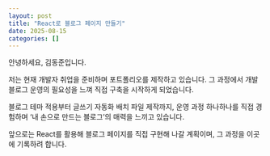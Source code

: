 ```yaml
---
layout: post
title: "React로 블로그 페이지 만들기"
date: 2025-08-15
categories: []
---
```


안녕하세요, 김동준입니다.

저는 현재 개발자 취업을 준비하며 포트폴리오를 제작하고 있습니다. 그 과정에서 개발 블로그 운영의 필요성을 느껴 직접 구축을 시작하게 되었습니다.

블로그 테마 적용부터 글쓰기 자동화 배치 파일 제작까지, 운영 과정 하나하나를 직접 경험하며 ‘내 손으로 만드는 블로그’의 매력을 느끼고 있습니다.

앞으로는 React를 활용해 블로그 페이지를 직접 구현해 나갈 계획이며, 그 과정을 이곳에 기록하려 합니다.